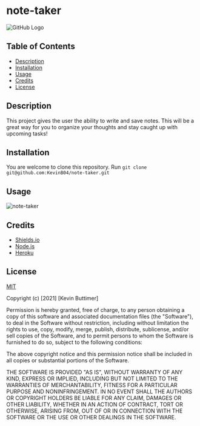 # note-taker

![GitHub Logo](https://img.shields.io/badge/license-MIT-green)

 ## Table of Contents
   - [Description](#description)
   - [Installation](#installation)
   - [Usage](#usage)
   - [Credits](#credits)
   - [License](#license)

  ## Description
  This project gives the user the ability to write and save notes. This will be a great way for you to organize your thoughts and stay caught up with upcoming tasks!

  ## Installation
  You are welcome to clone this repository. Run `git clone git@github.com:KevinB04/note-taker.git`

  ## Usage
  
  ![note-taker](/assets/images/note-taker.jpg)
  
  ## Credits
  * [Shields.io](https://shields.io/)
  * [Node.js](https://nodejs.org/en/)
  * [Heroku](https://dashboard.heroku.com/apps)

  ## License
  [MIT](https://choosealicense.com/licenses/mit/)

Copyright (c) [2021] [Kevin Buttimer]

Permission is hereby granted, free of charge, to any person obtaining a copy
of this software and associated documentation files (the "Software"), to deal
in the Software without restriction, including without limitation the rights
to use, copy, modify, merge, publish, distribute, sublicense, and/or sell
copies of the Software, and to permit persons to whom the Software is
furnished to do so, subject to the following conditions:

The above copyright notice and this permission notice shall be included in all
copies or substantial portions of the Software.

THE SOFTWARE IS PROVIDED "AS IS", WITHOUT WARRANTY OF ANY KIND, EXPRESS OR
IMPLIED, INCLUDING BUT NOT LIMITED TO THE WARRANTIES OF MERCHANTABILITY,
FITNESS FOR A PARTICULAR PURPOSE AND NONINFRINGEMENT. IN NO EVENT SHALL THE
AUTHORS OR COPYRIGHT HOLDERS BE LIABLE FOR ANY CLAIM, DAMAGES OR OTHER
LIABILITY, WHETHER IN AN ACTION OF CONTRACT, TORT OR OTHERWISE, ARISING FROM,
OUT OF OR IN CONNECTION WITH THE SOFTWARE OR THE USE OR OTHER DEALINGS IN THE
SOFTWARE.
